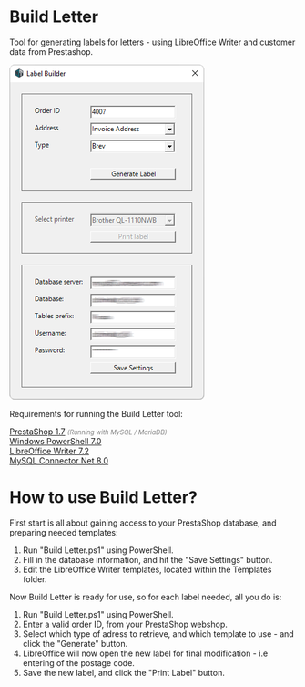 # Build Letter
Tool for generating labels for letters - using LibreOffice Writer and customer data from Prestashop.

![Build Letter Screenshot](/Screenshots/Build-Letter.png)

Requirements for running the Build Letter tool:

[PrestaShop 1.7](https://www.prestashop.com) <span style="color:gray;font-size:0.8em">*(Running with MySQL / MariaDB)*</span> <br />
[Windows PowerShell 7.0](https://aka.ms/powershell-release?tag=stable) <br />
[LibreOffice Writer 7.2](https://www.libreoffice.org/download/download) <br />
[MySQL Connector Net 8.0](https://dev.mysql.com/downloads/connector/net) <br />

# How to use Build Letter?

First start is all about gaining access to your PrestaShop database, and preparing needed templates:<br />
<ol>
<li>Run "Build Letter.ps1" using PowerShell.</li>
<li>Fill in the database information, and hit the "Save Settings" button.</li>
<li>Edit the LibreOffice Writer templates, located within the Templates folder.</li>
</ol>
Now Build Letter is ready for use, so for each label needed, all you do is:<br />
<ol>
<li>Run "Build Letter.ps1" using PowerShell.</li>
<li>Enter a valid order ID, from your PrestaShop webshop.</li>
<li>Select which type of adress to retrieve, and which template to use - and click the "Generate" button.</li>
<li>LibreOffice will now open the new label for final modification - i.e entering of the postage code.</li>
<li>Save the new label, and click the "Print Label" button.
</ol>